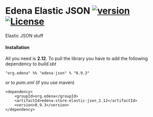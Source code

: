 # Edena Elastic JSON [![version](https://img.shields.io/badge/version-0.9.3-green.svg)](https://peterbanda.net) [![License](https://img.shields.io/badge/License-Apache%202.0-lightgrey.svg)](https://www.apache.org/licenses/LICENSE-2.0)

Elastic JSON stuff

#### Installation

All you need is **2.12**. To pull the library you have to add the following dependency to *build.sbt*

```
"org.edena" %% "edena-json" % "0.9.3"
```

or to *pom.xml* (if you use maven)

```
<dependency>
    <groupId>org.edena</groupId>
    <artifactId>edena-store-elastic-json_2.12</artifactId>
    <version>0.9.3</version>
</dependency>
```

